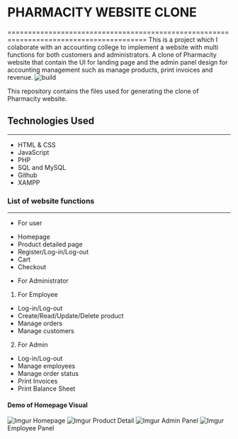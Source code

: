 # PHARMACITY WEBSITE CLONE
========================================================================================
This is a project which I colaborate with an accounting college to implement a website with multi functions for both customers and administrators. A clone of Pharmacity website that contain the UI for landing page and the admin panel design for accounting management such as manage products, print invoices and revenue. ![build](https://github.com/mono/website/workflows/build/badge.svg)


This repository contains the files used for generating the clone of Pharmacity website.

## Technologies Used
---------------------------
- HTML & CSS
- JavaScript
- PHP
- SQL and MySQL
- Github
- XAMPP
  
### List of website functions
--------------------------------------
- For user
* Homepage
* Product detailed page
* Register/Log-in/Log-out
* Cart
* Checkout

- For Administrator
1. For Employee
* Log-in/Log-out
* Create/Read/Update/Delete product
* Manage orders
* Manage customers
2. For Admin
* Log-in/Log-out
* Manage employees
* Manage order status
* Print Invoices
* Print Balance Sheet

#### Demo of Homepage Visual
![Imgur](https://imgur.com/dauB5Wr)
Homepage
![Imgur](https://imgur.com/mc9q8df)
Product Detail
![Imgur](https://imgur.com/ZKRo9yJ)
Admin Panel
![Imgur](https://imgur.com/H8WqbLN)
Employee Panel
